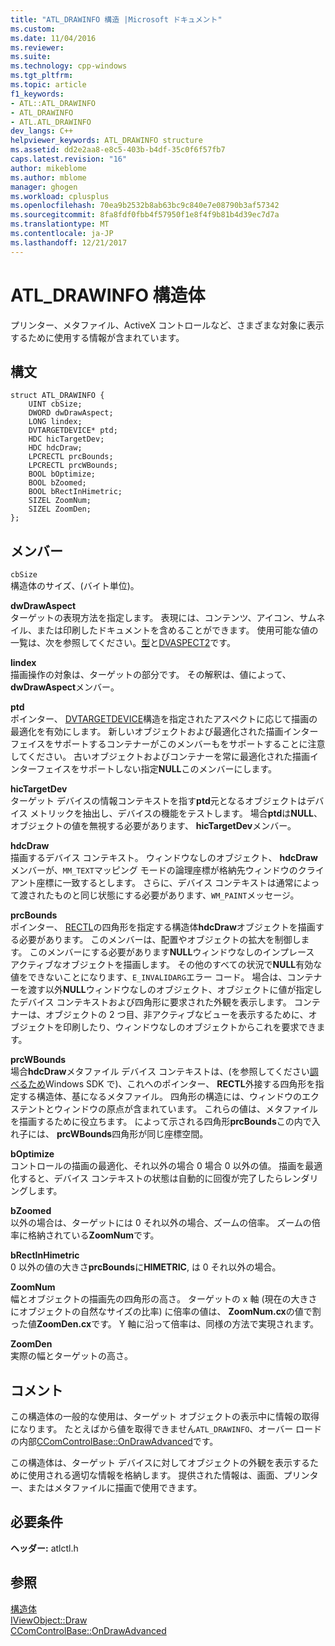 ```yaml
---
title: "ATL_DRAWINFO 構造 |Microsoft ドキュメント"
ms.custom: 
ms.date: 11/04/2016
ms.reviewer: 
ms.suite: 
ms.technology: cpp-windows
ms.tgt_pltfrm: 
ms.topic: article
f1_keywords:
- ATL::ATL_DRAWINFO
- ATL_DRAWINFO
- ATL.ATL_DRAWINFO
dev_langs: C++
helpviewer_keywords: ATL_DRAWINFO structure
ms.assetid: dd2e2aa8-e8c5-403b-b4df-35c0f6f57fb7
caps.latest.revision: "16"
author: mikeblome
ms.author: mblome
manager: ghogen
ms.workload: cplusplus
ms.openlocfilehash: 70ea9b2532b8ab63bc9c840e7e08790b3af57342
ms.sourcegitcommit: 8fa8fdf0fbb4f57950f1e8f4f9b81b4d39ec7d7a
ms.translationtype: MT
ms.contentlocale: ja-JP
ms.lasthandoff: 12/21/2017
---
```

# <a name="atldrawinfo-structure"></a>ATL_DRAWINFO 構造体
プリンター、メタファイル、ActiveX コントロールなど、さまざまな対象に表示するために使用する情報が含まれています。  
  
## <a name="syntax"></a>構文  
  
```
struct ATL_DRAWINFO {
    UINT cbSize;
    DWORD dwDrawAspect;
    LONG lindex;
    DVTARGETDEVICE* ptd;
    HDC hicTargetDev;
    HDC hdcDraw;
    LPCRECTL prcBounds;
    LPCRECTL prcWBounds;
    BOOL bOptimize;
    BOOL bZoomed;
    BOOL bRectInHimetric;
    SIZEL ZoomNum;
    SIZEL ZoomDen;
};
```  
  
## <a name="members"></a>メンバー  
 `cbSize`  
 構造体のサイズ、(バイト単位)。  
  
 **dwDrawAspect**  
 ターゲットの表現方法を指定します。 表現には、コンテンツ、アイコン、サムネイル、または印刷したドキュメントを含めることができます。 使用可能な値の一覧は、次を参照してください。[型](http://msdn.microsoft.com/library/windows/desktop/ms690318)と[DVASPECT2](http://msdn.microsoft.com/library/windows/desktop/ms688644)です。  
  
 **lindex**  
 描画操作の対象は、ターゲットの部分です。 その解釈は、値によって、 **dwDrawAspect**メンバー。  
  
 **ptd**  
 ポインター、 [DVTARGETDEVICE](http://msdn.microsoft.com/library/windows/desktop/ms686613)構造を指定されたアスペクトに応じて描画の最適化を有効にします。 新しいオブジェクトおよび最適化された描画インターフェイスをサポートするコンテナーがこのメンバーもをサポートすることに注意してください。 古いオブジェクトおよびコンテナーを常に最適化された描画インターフェイスをサポートしない指定**NULL**このメンバーにします。  
  
 **hicTargetDev**  
 ターゲット デバイスの情報コンテキストを指す**ptd**元となるオブジェクトはデバイス メトリックを抽出し、デバイスの機能をテストします。 場合**ptd**は**NULL**、オブジェクトの値を無視する必要があります、 **hicTargetDev**メンバー。  
  
 **hdcDraw**  
 描画するデバイス コンテキスト。 ウィンドウなしのオブジェクト、 **hdcDraw**メンバーが、`MM_TEXT`マッピング モードの論理座標が格納先ウィンドウのクライアント座標に一致するとします。 さらに、デバイス コンテキストは通常によって渡されたものと同じ状態にする必要があります、`WM_PAINT`メッセージ。  
  
 **prcBounds**  
 ポインター、 [RECTL](http://msdn.microsoft.com/library/windows/desktop/dd162907)の四角形を指定する構造体**hdcDraw**オブジェクトを描画する必要があります。 このメンバーは、配置やオブジェクトの拡大を制御します。 このメンバーにする必要があります**NULL**ウィンドウなしのインプレース アクティブなオブジェクトを描画します。 その他のすべての状況で**NULL**有効な値をできないことになります、`E_INVALIDARG`エラー コード。 場合は、コンテナーを渡す以外**NULL**ウィンドウなしのオブジェクト、オブジェクトに値が指定したデバイス コンテキストおよび四角形に要求された外観を表示します。 コンテナーは、オブジェクトの 2 つ目、非アクティブなビューを表示するために、オブジェクトを印刷したり、ウィンドウなしのオブジェクトからこれを要求できます。  
  
 **prcWBounds**  
 場合**hdcDraw**メタファイル デバイス コンテキストは、(を参照してください[調べるため](http://msdn.microsoft.com/library/windows/desktop/dd144877)Windows SDK で)、これへのポインター、 **RECTL**外接する四角形を指定する構造体、基になるメタファイル。 四角形の構造には、ウィンドウのエクステントとウィンドウの原点が含まれています。 これらの値は、メタファイルを描画するために役立ちます。 によって示される四角形**prcBounds**この内で入れ子には、 **prcWBounds**四角形が同じ座標空間。  
  
 **bOptimize**  
 コントロールの描画の最適化、それ以外の場合 0 場合 0 以外の値。 描画を最適化すると、デバイス コンテキストの状態は自動的に回復が完了したらレンダリングします。  
  
 **bZoomed**  
 以外の場合は、ターゲットには 0 それ以外の場合、ズームの倍率。 ズームの倍率に格納されている**ZoomNum**です。  
  
 **bRectInHimetric**  
 0 以外の値の大きさ**prcBounds**に**HIMETRIC**, は 0 それ以外の場合。  
  
 **ZoomNum**  
 幅とオブジェクトの描画先の四角形の高さ。 ターゲットの x 軸 (現在の大きさにオブジェクトの自然なサイズの比率) に倍率の値は、 **ZoomNum.cx**の値で割った値**ZoomDen.cx**です。 Y 軸に沿って倍率は、同様の方法で実現されます。  
  
 **ZoomDen**  
 実際の幅とターゲットの高さ。  
  
## <a name="remarks"></a>コメント  
 この構造体の一般的な使用は、ターゲット オブジェクトの表示中に情報の取得になります。 たとえばから値を取得できません`ATL_DRAWINFO`、オーバー ロードの内部[CComControlBase::OnDrawAdvanced](ccomcontrolbase-class.md#ondrawadvanced)です。  
  
 この構造体は、ターゲット デバイスに対してオブジェクトの外観を表示するために使用される適切な情報を格納します。 提供された情報は、画面、プリンター、またはメタファイルに描画で使用できます。  
  
## <a name="requirements"></a>必要条件  
 **ヘッダー:** atlctl.h  
  
## <a name="see-also"></a>参照  
 [構造体](../../atl/reference/atl-structures.md)   
 [IViewObject::Draw](http://msdn.microsoft.com/library/windows/desktop/ms688655)   
 [CComControlBase::OnDrawAdvanced](../../atl/reference/ccomcontrolbase-class.md#ondrawadvanced)





